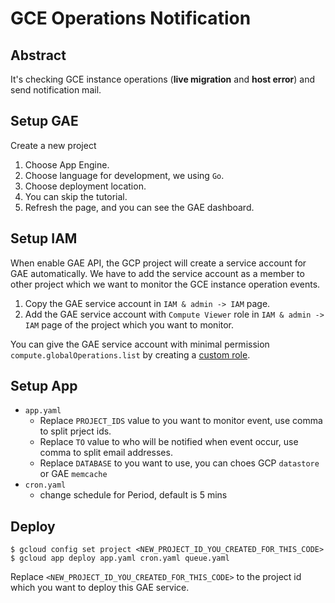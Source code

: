 # GCE Operations Notification

## Abstract

It's checking GCE instance operations (__live migration__ and __host error__) and send notification mail.

## Setup GAE

Create a new project
1. Choose App Engine.
2. Choose language for development, we using `Go`.
3. Choose deployment location.
4. You can skip the tutorial.
5. Refresh the page, and you can see the GAE dashboard.

## Setup IAM

When enable GAE API, the GCP project will create a service account for GAE automatically. We have to add the service account as a member to other project which we want to monitor the GCE instance operation events.

1. Copy the GAE service account in `IAM & admin -> IAM` page.
2. Add the GAE service account with `Compute Viewer` role in `IAM & admin -> IAM` page of the project which you want to monitor.

You can give the GAE service account with minimal permission `compute.globalOperations.list` by creating a [custom role](https://cloud.google.com/iam/docs/creating-custom-roles).

## Setup App

- `app.yaml`
  - Replace `PROJECT_IDS` value to you want to monitor event, use comma to split prject ids.
  - Replace `TO` value to who will be notified when event occur, use comma to split email addresses.
  - Replace `DATABASE` to you want to use, you can choes GCP `datastore` or GAE `memcache`
- `cron.yaml`
  - change schedule for Period, default is 5 mins

## Deploy

```shell
$ gcloud config set project <NEW_PROJECT_ID_YOU_CREATED_FOR_THIS_CODE>
$ gcloud app deploy app.yaml cron.yaml queue.yaml
```

Replace `<NEW_PROJECT_ID_YOU_CREATED_FOR_THIS_CODE>` to the project id which you want to deploy this GAE service.
